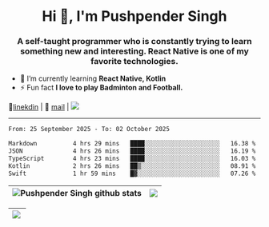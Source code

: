 <h1 align="center">Hi 👋, I'm Pushpender Singh</h1>
<h3 align="center">A self-taught programmer who is constantly trying to learn something new and interesting. React Native is one of my favorite technologies.</h3>

- 🌱 I’m currently learning **React Native, Kotlin**
- ⚡ Fun fact **I love to play Badminton and Football.**

👔[linekdin](https://www.linkedin.com/in/pushpender-singh-240061202/) | 📧 [mail](mailto:pushpendersingh694@gmail.com) | 
<a href="https://github.com/pushpender-singh-ap/pushpender-singh-ap">
    <img src="https://komarev.com/ghpvc/?username=pushpender-singh-ap&style=for-the-badge">
</a>


---

<!--START_SECTION:waka-->

```txt
From: 25 September 2025 - To: 02 October 2025

Markdown          4 hrs 29 mins   ████░░░░░░░░░░░░░░░░░░░░░   16.38 %
JSON              4 hrs 26 mins   ████░░░░░░░░░░░░░░░░░░░░░   16.19 %
TypeScript        4 hrs 23 mins   ████░░░░░░░░░░░░░░░░░░░░░   16.03 %
Kotlin            2 hrs 26 mins   ██▒░░░░░░░░░░░░░░░░░░░░░░   08.91 %
Swift             1 hr 59 mins    █▓░░░░░░░░░░░░░░░░░░░░░░░   07.26 %
```

<!--END_SECTION:waka-->


| <a><img align="center" src="https://github-readme-stats-iota-ecru-15.vercel.app/api?username=pushpender-singh-ap&show_icons=true&include_all_commits=true&theme=buefy&hide_border=true" alt="Pushpender Singh github stats" /></a> | <a><img align="center" src="https://github-readme-stats-iota-ecru-15.vercel.app/api/top-langs/?username=pushpender-singh-ap&layout=compact&theme=buefy&hide_border=true" /></a> |
| ------------- | ------------- |

| <a> <img align="left" src="https://github-readme-streak-stats.herokuapp.com/?user=pushpender-singh-ap" /></br> </a> |
| ------------- |
